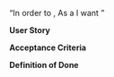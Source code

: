 “In order to <achieve some business value>, As a <stakeholder type> I want <some new system feature>”


**User Story**



**Acceptance Criteria**




**Definition of Done**
